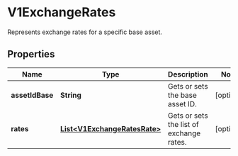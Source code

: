 

# V1ExchangeRates

Represents exchange rates for a specific base asset.

## Properties

| Name | Type | Description | Notes |
|------------ | ------------- | ------------- | -------------|
|**assetIdBase** | **String** | Gets or sets the base asset ID. |  [optional] |
|**rates** | [**List&lt;V1ExchangeRatesRate&gt;**](V1ExchangeRatesRate.md) | Gets or sets the list of exchange rates. |  [optional] |




